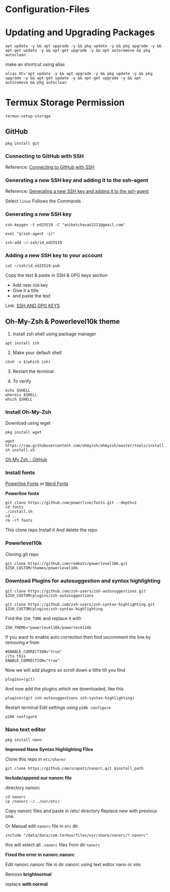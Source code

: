 # Configuration-Files

# Updating and Upgrading Packages
```
apt update -y && apt upgrade -y && pkg update -y && pkg upgrade -y && apt-get update -y && apt-get upgrade -y && apt autoremove && pkg autoclean
```

make an shortcut using alias
```
alias UC='apt update -y && apt upgrade -y && pkg update -y && pkg upgrade -y && apt-get update -y && apt-get upgrade -y && apt autoremove && pkg autoclean                   '
```
# Termux Storage Permission
```
termux-setup-storage
```
## GitHub
```
pkg install git
```

### Connecting to GitHub with SSH

Reference:
 [Connecting to GitHub with SSH](https://docs.github.com/en/authentication/connecting-to-github-with-ssh)

### Generating a new SSH key and adding it to the ssh-agent

Reference:
 [Generating a new SSH key and adding it to the ssh-agent](https://docs.github.com/en/authentication/connecting-to-github-with-ssh/generating-a-new-ssh-key-and-adding-it-to-the-ssh-agent)

 Select `linux`
 Follows the Commands

### Generating a new SSH key
```
ssh-keygen -t ed25519 -C "aniketchavan2211@gmail.com"
```

```
eval "$(ssh-agent -s)"
```

```
ssh-add ~/.ssh/id_ed25519
```

### Adding a new SSH key to your account
```
cat ~/ssh/id_ed25519.pub
```

Copy the text & paste in SSH & GPG keys section

- Add new `SSH` key 
- Give it a title 
- and paste the text

Link:
[SSH AND GPG KEYS](https://github.com/settings/keys)

## Oh-My-Zsh & Powerlevel10k theme

1. Install zsh shell using package manager

```
apt install zsh
```

2. Make your default shell

```
chsh -s $(which zsh)
```

3. Restart the terminal 

4. To verify 

```
echo $SHELL
whereis $SHELL
which $SHELL
```

### Install Oh-My-Zsh

Download using wget
```
pkg install wget
```

```
wget https://raw.githubusercontent.com/ohmyzsh/ohmyzsh/master/tools/install.sh
sh install.sh
```

[ Oh My Zsh - GitHub ](https://github.com/ohmyzsh/ohmyzsh)

### Install fonts

[Powerline Fonts](https://github.com/powerline/fonts) or [Nerd Fonts](https://github.com/ryanoasis/nerd-fonts)

**Powerline fonts**

```
git clone https://github.com/powerline/fonts.git --depth=1
cd fonts
./install.sh
cd ..
rm -rf fonts
```

This clone repo
Install it 
And delete the repo

### Powerlevel10k

Cloning git repo
```
git clone https://github.com/romkatv/powerlevel10k.git $ZSH_CUSTOM/themes/powerlevel10k
```

### Download Plugins for autosuggestion and syntax highlighting

```
git clone https://github.com/zsh-users/zsh-autosuggestions.git $ZSH_CUSTOM/plugins/zsh-autosuggestions
```

```
git clone https://github.com/zsh-users/zsh-syntax-highlighting.git $ZSH_CUSTOM/plugins/zsh-syntax-highlighting
```

Find the `ZSH_THME` and replace it with
```
ZSH_THEME="powerlevel10k/powerlevel10k
```

If you want to enable auto correction then find uncomment the line by removing `#` from
```
#ENABLE_CORRECTION="true"
//to this
ENABLE_CORRECTION="true"
```
Now we will add plugins so scroll down a little till you find
```
plugins=(git)
```
And now add the plugins which we downloaded, like this
```
plugins=(git zsh-autosuggestions zsh-syntax-highlighting)
```

Restart terminal 
Edit settings using `p10k configure`

```
p10k configure
```

### Nano text editor

```
pkg install nano
```


**Improved Nano Syntax Highlighting FIles**

Clone this repo in `etc/share/`
```
git clone https://github.com/scopatz/nanorc.git $install_path
```

**Include/append our nanorc file**

directory nanorc 

```
cd nanorc
cp /nanorc ~/../usr/etc/

```
Copy nanorc files and paste in /etc/ directory
Replace new with previous one.

Or
Manual edit `nanorc` file in `etc` dir
```
include "/data/data/com.termux/files/usr/share/nanorc/*.nanorc"
```
this will select all `.nanorc` files from dir `nanorc`


**Fixed the error in nanorc.nanorc**

Edit nanorc.nanorc file in dir nanorc using text editor nano or vim


Remove **brightnormal** 

replace **with normal**
